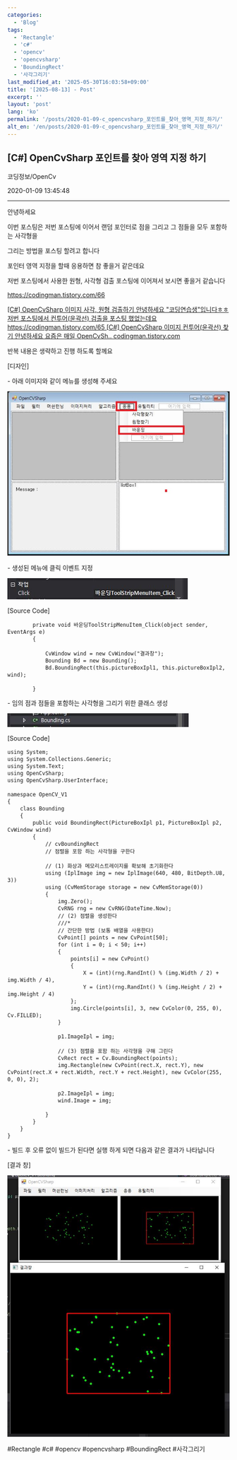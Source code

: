 ```yaml
---
categories:
  - 'Blog'
tags:
  - 'Rectangle'
  - 'c#'
  - 'opencv'
  - 'opencvsharp'
  - 'BoundingRect'
  - '사각그리기'
last_modified_at: '2025-05-30T16:03:58+09:00'
title: '[2025-08-13] - Post'
excerpt: ''
layout: 'post'
lang: 'ko'
permalink: '/posts/2020-01-09-c_opencvsharp_포인트를_찾아_영역_지정_하기/'
alt_en: '/en/posts/2020-01-09-c_opencvsharp_포인트를_찾아_영역_지정_하기/'
---
```


## [C#] OpenCvSharp 포인트를 찾아 영역 지정 하기

코딩정보/OpenCv

2020-01-09 13:45:48

* * *

안녕하세요

이번 포스팅은 저번 포스팅에 이어서 랜덤 포인터로 점을 그리고 그 점들을 모두 포함하는 사각형을

그리는 방법을 포스팅 할려고 합니다

포인터 영역 지정을 할때 응용하면 참 좋을거 같은데요

저번 포스팅에서 사용한 원형, 사각형 검출 포스팅에 이어져서 보시면 좋을거 같습니다

<https://codingman.tistory.com/66>

[ [C#] OpenCvSharp 이미지 사각, 원형 검출하기 안녕하세요 "코딩연습생"입니다ㅎㅎ 저번 포스팅에서 컨투어(윤곽선) 검출을
포스팅 했었는데요 https://codingman.tistory.com/65 [C#] OpenCvSharp 이미지 컨투어(윤곽선) 찾기
안녕하세요 요즘은 매일 OpenCvSh.. codingman.tistory.com
](https://codingman.tistory.com/66)

반복 내용은 생략하고 진행 하도록 할께요

[디자인]

\- 아래 이미지와 같이 메뉴를 생성해 주세요

![](/assets/images/c_opencvsharp_포인트를_찾아_영역_지정_하기/img.jpg)

\- 생성된 메뉴에 클릭 이벤트 지정

![](/assets/images/c_opencvsharp_포인트를_찾아_영역_지정_하기/img_1.jpg)

[Source Code]

    
    
            private void 바운딩ToolStripMenuItem_Click(object sender, EventArgs e)
            {
    
                CvWindow wind = new CvWindow("결과창");
                Bounding Bd = new Bounding();
                Bd.BoundingRect(this.pictureBoxIpl1, this.pictureBoxIpl2, wind);
                
            }

\- 임의 점과 점들을 포함하는 사각형을 그리기 위한 클래스 생성

![](/assets/images/c_opencvsharp_포인트를_찾아_영역_지정_하기/img_2.jpg)

[Source Code]

    
    
    using System;
    using System.Collections.Generic;
    using System.Text;
    using OpenCvSharp;
    using OpenCvSharp.UserInterface;
    
    namespace OpenCV_V1
    {
        class Bounding
        {
            public void BoundingRect(PictureBoxIpl p1, PictureBoxIpl p2, CvWindow wind)
            {
                // cvBoundingRect 
                // 점렬을 포함 하는 사각형을 구한다
    
                // (1) 화상과 메모리스트레이지를 확보해 초기화한다
                using (IplImage img = new IplImage(640, 480, BitDepth.U8, 3))
                using (CvMemStorage storage = new CvMemStorage(0))
                {
                    img.Zero();
                    CvRNG rng = new CvRNG(DateTime.Now);
                    // (2) 점렬을 생성한다
                    ///*
                    // 간단한 방법 (보통 배열을 사용한다)
                    CvPoint[] points = new CvPoint[50];
                    for (int i = 0; i < 50; i++)
                    {
                        points[i] = new CvPoint()
                        {
                            X = (int)(rng.RandInt() % (img.Width / 2) + img.Width / 4),
                            Y = (int)(rng.RandInt() % (img.Height / 2) + img.Height / 4)
                        };
                        img.Circle(points[i], 3, new CvColor(0, 255, 0), Cv.FILLED);
                    }
    
                    p1.ImageIpl = img;
    
                    // (3) 점렬을 포함 하는 사각형을 구해 그린다
                    CvRect rect = Cv.BoundingRect(points);
                    img.Rectangle(new CvPoint(rect.X, rect.Y), new CvPoint(rect.X + rect.Width, rect.Y + rect.Height), new CvColor(255, 0, 0), 2);
    
                    p2.ImageIpl = img;
                    wind.Image = img;
    
                }
            }
        }
    }
    

\- 빌드 후 오류 없이 빌드가 된다면 실행 하게 되면 다음과 같은 결과가 나타납니다

[결과 창]

![](/assets/images/c_opencvsharp_포인트를_찾아_영역_지정_하기/img_3.jpg)

  

#Rectangle #c# #opencv #opencvsharp #BoundingRect #사각그리기

